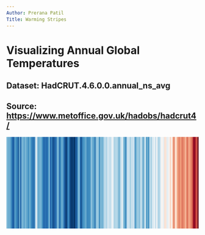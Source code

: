 ```yaml
---
Author: Prerana Patil
Title: Warming Stripes
---
```


# Visualizing Annual Global Temperatures

## Dataset: HadCRUT.4.6.0.0.annual_ns_avg

## Source: https://www.metoffice.gov.uk/hadobs/hadcrut4/

![Warming Stripes](https://github.com/preranap1/Data_Viz_ClimateChangeNHumans/blob/master/Images/stripes.png)
